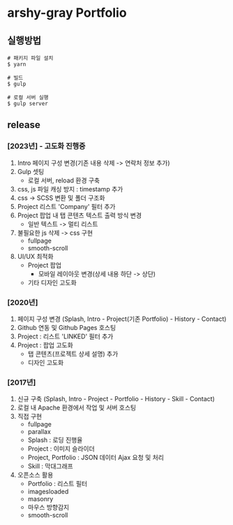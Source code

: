 # arshy-gray Portfolio

## 실행방법

``` 
# 패키지 파일 설치
$ yarn

# 빌드
$ gulp 

# 로컬 서버 실행
$ gulp server 
```

## release
### [2023년] - 고도화 진행중
1. Intro 페이지 구성 변경(기존 내용 삭제 -> 연락처 정보 추가)
2. Gulp 셋팅
   * 로컬 서버, reload 환경 구축
3. css, js 파일 캐싱 방지 : timestamp 추가
3. css -> SCSS 변환 및 폴더 구조화
4. Project 리스트 'Company' 필터 추가
5. Project 팝업 내 탭 콘텐츠 텍스트 출력 방식 변경
   * 일반 텍스트 -> 멀티 리스트
6. 불필요한 js 삭제 -> css 구현
   * fullpage
   * smooth-scroll
7. UI/UX 최적화
   * Project 팝업
      + 모바일 레이아웃 변경(상세 내용 하단 -> 상단)
   * 기타 디자인 고도화

### [2020년]
1. 페이지 구성 변경 (Splash, Intro - Project(기존 Portfolio) - History - Contact)
2. Github 연동 및 Github Pages 호스팅
4. Project : 리스트 'LINKED' 필터 추가
3. Project : 팝업 고도화
   * 탭 콘텐츠(프로젝트 상세 설명) 추가
   * 디자인 고도화

### [2017년]
1. 신규 구축 (Splash, Intro - Project - Portfolio - History - Skill - Contact)
2. 로컬 내 Apache 환경에서 작업 및 서버 호스팅
3. 직접 구현
   * fullpage
   * parallax
   * Splash : 로딩 진행율
   * Project : 이미지 슬라이더
   * Project, Portfolio : JSON 데이터 Ajax 요청 및 처리
   * Skill : 막대그래프
4. 오픈소스 활용
   * Portfolio : 리스트 필터
   * imagesloaded
   * masonry
   * 마우스 방향감지
   * smooth-scroll
